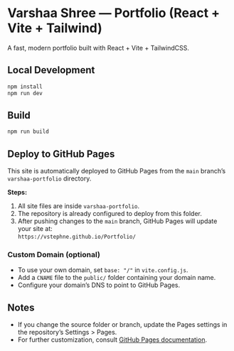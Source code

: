 # Varshaa Shree — Portfolio (React + Vite + Tailwind)

A fast, modern portfolio built with React + Vite + TailwindCSS.

## Local Development

```bash
npm install
npm run dev
```

## Build

```bash
npm run build
```

## Deploy to GitHub Pages

This site is automatically deployed to GitHub Pages from the `main` branch’s `varshaa-portfolio` directory.

**Steps:**
1. All site files are inside `varshaa-portfolio`.
2. The repository is already configured to deploy from this folder.
3. After pushing changes to the `main` branch, GitHub Pages will update your site at:  
   `https://vstephne.github.io/Portfolio/`

### Custom Domain (optional)
- To use your own domain, set `base: "/"` in `vite.config.js`.
- Add a `CNAME` file to the `public/` folder containing your domain name.
- Configure your domain’s DNS to point to GitHub Pages.

## Notes

- If you change the source folder or branch, update the Pages settings in the repository’s Settings > Pages.
- For further customization, consult [GitHub Pages documentation](https://docs.github.com/pages).